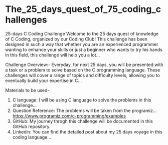 # The_25_days_quest_of_75_coding_challenges
25-days C Coding Challenge 
Welcome to the 25 days quest of knowledge of C Coding, organized by our Coding Club! This challenge has been designed in such a way that whether you are an experienced programmer wanting to enhance your skills or just a beginner who wants to try his hands in this field, this challenge will help you a lot...


Challenge Overview:-
  Everyday, for next 25 days, you will be presented with a task or a problem to solve based on the C programming language. These challenges will cover a range of topics and difficulty levels, allowing you to eventually build your expertise in C...

Materials to be used-
1. C language: I will be using C language to solve the problems in this challenge...
2. Question Reference: The problems will be taken from the programiz...
 https://www.programiz.com/c-programming/examples
3. GitHub: My journey throgh this challenge will be documented in this GitHub repository.
4. Linkedin: You can find the detailed post about my 25 days voyage in this coding language...

